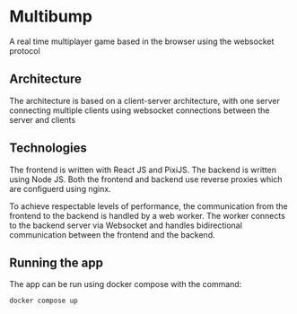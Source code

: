 # Multibump
A real time multiplayer game based in the browser using the websocket protocol

## Architecture

The architecture is based on a client-server architecture, with one server connecting multiple clients using websocket connections between the server and clients

## Technologies

The frontend is written with React JS and PixiJS. The backend is written using Node JS. Both the frontend and backend use reverse proxies which are configuerd using nginx.

To achieve respectable levels of performance, the communication from the frontend to the backend is handled by a web worker. The worker connects to the backend server via Websocket and handles bidirectional communication between the frontend and the backend.

## Running the app

The app can be run using docker compose with the command:
```
docker compose up
```


